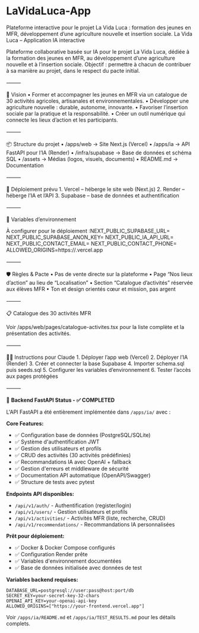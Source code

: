 # LaVidaLuca-App
Plateforme interactive pour le projet La Vida Luca : formation des jeunes en MFR, développement d’une agriculture nouvelle et insertion sociale.
La Vida Luca – Application IA interactive

Plateforme collaborative basée sur IA pour le projet La Vida Luca, dédiée à la formation des jeunes en MFR, au développement d’une agriculture nouvelle et à l’insertion sociale.
Objectif : permettre à chacun de contribuer à sa manière au projet, dans le respect du pacte initial.

⸻

🎯 Vision
	•	Former et accompagner les jeunes en MFR via un catalogue de 30 activités agricoles, artisanales et environnementales.
	•	Développer une agriculture nouvelle : durable, autonome, innovante.
	•	Favoriser l’insertion sociale par la pratique et la responsabilité.
	•	Créer un outil numérique qui connecte les lieux d’action et les participants.

⸻

📦 Structure du projet
	•	/apps/web → Site Next.js (Vercel)
	•	/apps/ia → API FastAPI pour l’IA (Render)
	•	/infra/supabase → Base de données et schéma SQL
	•	/assets → Médias (logos, visuels, documents)
	•	README.md → Documentation

⸻

🚀 Déploiement prévu
	1.	Vercel – héberge le site web (Next.js)
	2.	Render – héberge l’IA et l’API
	3.	Supabase – base de données et authentification

⸻

🔑 Variables d’environnement

À configurer pour le déploiement :NEXT_PUBLIC_SUPABASE_URL=
NEXT_PUBLIC_SUPABASE_ANON_KEY=
NEXT_PUBLIC_IA_API_URL=
NEXT_PUBLIC_CONTACT_EMAIL=
NEXT_PUBLIC_CONTACT_PHONE=
ALLOWED_ORIGINS=https://<site-vercel>.vercel.app


⸻

🛡️ Règles & Pacte
	•	Pas de vente directe sur la plateforme
	•	Page “Nos lieux d’action” au lieu de “Localisation”
	•	Section “Catalogue d’activités” réservée aux élèves MFR
	•	Ton et design orientés cœur et mission, pas argent

⸻

📋 Catalogue des 30 activités MFR

Voir /apps/web/pages/catalogue-activites.tsx pour la liste complète et la présentation des activités.

⸻

👨‍💻 Instructions pour Claude
	1.	Déployer l’app web (Vercel)
	2.	Déployer l’IA (Render)
	3.	Créer et connecter la base Supabase
	4.	Importer schema.sql puis seeds.sql
	5.	Configurer les variables d’environnement
	6.	Tester l’accès aux pages protégées
 


⸻

🎯 **Backend FastAPI Status - ✅ COMPLETED**

L'API FastAPI a été entièrement implémentée dans `/apps/ia/` avec :

**Core Features:**
- ✅ Configuration base de données (PostgreSQL/SQLite)
- ✅ Système d'authentification JWT
- ✅ Gestion des utilisateurs et profils
- ✅ CRUD des activités (30 activités prédéfinies)
- ✅ Recommandations IA avec OpenAI + fallback
- ✅ Gestion d'erreurs et middleware de sécurité
- ✅ Documentation API automatique (OpenAPI/Swagger)
- ✅ Structure de tests avec pytest

**Endpoints API disponibles:**
- `/api/v1/auth/` - Authentification (register/login)
- `/api/v1/users/` - Gestion utilisateurs et profils
- `/api/v1/activities/` - Activités MFR (liste, recherche, CRUD)
- `/api/v1/recommendations/` - Recommandations IA personnalisées

**Prêt pour déploiement:**
- ✅ Docker & Docker Compose configurés
- ✅ Configuration Render prête 
- ✅ Variables d'environnement documentées
- ✅ Base de données initialisée avec données de test

**Variables backend requises:**
```
DATABASE_URL=postgresql://user:pass@host:port/db
SECRET_KEY=your-secret-key-32-chars
OPENAI_API_KEY=your-openai-api-key
ALLOWED_ORIGINS=["https://your-frontend.vercel.app"]
```

Voir `/apps/ia/README.md` et `/apps/ia/TEST_RESULTS.md` pour les détails complets.
